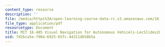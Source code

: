 ```yaml
---
content_type: resource
description: ''
file: /media/https%3A/open-learning-course-data-rc.s3.amazonaws.com/16-485-visual-navigation-for-autonomous-vehicles-vnav-fall-2020/7d2bca5ef904692565fc44311db58b5a_MIT16_485F20_lec20.pdf
file_type: application/pdf
resourcetype: Document
title: MIT 16.485 Visual Navigation for Autonomous Vehicels-LecSlides20
uid: 7d2bca5e-f904-6925-65fc-44311db58b5a
---
```

